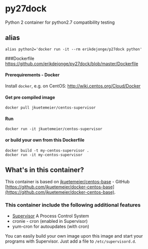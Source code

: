 # py27dock
Python 2 container for python2.7 compatibility testing

## alias
```
alias python2='docker run -it --rm erikdejonge/p27dock python'
```

###Dockerfile
https://github.com/erikdejonge/py27dock/blob/master/Dockerfile


#### Prerequirements - Docker

Install `docker`, e.g. on CentOS: http://wiki.centos.org/Cloud/Docker

#### Get pre compiled image

    docker pull jkuetemeier/centos-supervisor

#### Run

    docker run -it jkuetemeier/centos-supervisor

#### or build your own from this Dockerfile

    docker build -t my-centos-supervisor .
    docker run -it my-centos-supervisor

## What's in this container?

This container is based on [jkuetemeier/centos-base](https://registry.hub.docker.com/u/jkuetemeier/centos-base/) - GitHub [https://github.com/jkuetemeier/docker-centos-base](https://github.com/jkuetemeier/docker-centos-base).

### This container include the following additional features

- [Supervisor](http://supervisord.org/) A Process Control System
- cronie - cron (enabled in Supervisor)
- yum-cron for autoupdates (with cron)

You can easily build your own image upon this image and start your programs
with Supervisor. Just add a file to `/etc/supervisord.d`.

